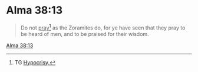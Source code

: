 # Alma 38:13

> Do not <u>pray</u>[^a] as the Zoramites do, for ye have seen that they pray to be heard of men, and to be praised for their wisdom.

[Alma 38:13](https://www.churchofjesuschrist.org/study/scriptures/bofm/alma/38?lang=eng&id=p13#p13)


[^a]: TG [Hypocrisy.](https://www.churchofjesuschrist.org/study/scriptures/tg/hypocrisy?lang=eng)
